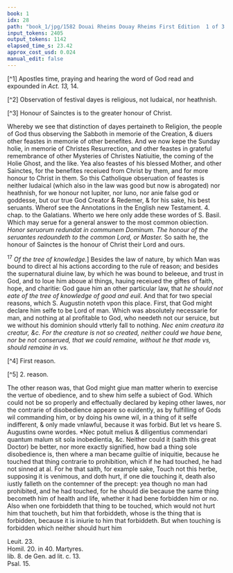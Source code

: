 ```yaml
---
book: 1
idx: 28
path: "book_1/jpg/1582 Douai Rheims Douay Rheims First Edition  1 of 3 1609 Old Testament.pdf-28.jpg"
input_tokens: 2405
output_tokens: 1142
elapsed_time_s: 23.42
approx_cost_usd: 0.024
manual_edit: false
---
```

[^1] Apostles time, praying and hearing the word of God read and expounded in *Act. 13,* 14.

[^2] Observation of festival dayes is religious, not Iudaical, nor heathnish.

[^3] Honour of Sainctes is to the greater honour of Christ.

Whereby we see that distinction of dayes pertaineth to Religion, the people of God thus observing the Sabboth in memorie of the Creation, & diuers other feastes in memorie of other benefites. And we now kepe the Sunday holie, in memorie of Christes Resurrection, and other feastes in grateful remembrance of other Mysteries of Christes Natiuitie, the coming of the Holie Ghost, and the like. Yea also feastes of his blessed Mother, and other Sainctes, for the benefites receiued from Christ by them, and for more honour to Christ in them. So this Catholique obseruation of feastes is neither Iudaical (which also in the law was good but now is abrogated) nor heathnish, for we honour not Iupiter, nor Iuno, nor anie false god or goddesse, but our true God Creator & Redemer, & for his sake, his best seruants. Wherof see the Annotations in the English new Testament. 4. chap. to the Galatians. Wherto we here only adde these wordes of S. Basil. Which may serue for a general answer to the most common obiection. *Honor seruorum redundat in communem Dominum. The honour of the seruantes redoundeth to the common Lord, or Master.* So saith he, the honour of Sainctes is the honour of Christ their Lord and ours.

<sup>17</sup> *Of the tree of knowledge.*] Besides the law of nature, by which Man was bound to direct al his actions according to the rule of reason; and besides the supernatural diuine law, by which he was bound to beleeue, and trust in God, and to loue him aboue al things, hauing receiued the giftes of faith, hope, and charitie: God gaue him an other particular law, that *he should not eate of the tree of knowledge of good and euil*. And that for two special reasons, which S. Augustin noteth vpon this place. First, that God might declare him selfe to be Lord of man. Which was absolutely necessarie for man, and nothing at al profitable to God, who needeth not our seruice, but we without his dominion should vtterly fall to nothing. *Nec enim creatura ita creatur, &c. For the creature is not so created, neither could we haue bene, nor be not conserued, that we could remaine, without he that made vs, should remaine in vs.*

[^4] First reason.

[^5] 2. reason.

The other reason was, that God might giue man matter wherin to exercise the vertue of obedience, and to shew him selfe a subiect of God. Which could not be so properly and effectually declared by keping other lawes, nor the contrarie of disobedience appeare so euidently, as by fulfilling of Gods wil commanding him, or by doing his owne wil, in a thing of it selfe indifferent, & only made vnlawful, because it was forbid. But let vs heare S. Augustins owne wordes. *Nec potuit melius & diligentius commendari quantum malum sit sola inobedientia, &c. Neither could it (saith this great Doctor) be better, nor more exactly signified, how bad a thing sole disobedience is, then where a man became guiltie of iniquitie, because he touched that thing contrarie to prohibition, which if he had touched, he had not sinned at al. For he that saith, for example sake, Touch not this herbe, supposing it is venimous, and doth hurt, if one die touching it, death also iustly falleth on the contemner of the precept: yea though no man had prohibited, and he had touched, for he should die because the same thing becometh him of health and life, whether it had bene forbidden him or no. Also when one forbiddeth that thing to be touched, which would not hurt him that toucheth, but him that forbiddeth, whose is the thing that is forbidden, because it is iniurie to him that forbiddeth. But when touching is forbidden which neither should hurt him

<aside>Leuit. 23.</aside>

<aside>Homil. 20. in 40. Martyres.</aside>

<aside>lib. 8. de Gen. ad lit. c. 13.</aside>

<aside>Psal. 15.</aside>